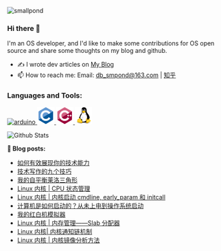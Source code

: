 
<!--
**SmallPond/SmallPond** is a ✨ _special_ ✨ repository because its `README.md` (this file) appears on your GitHub profile.

Here are some ideas to get you started:

- 🔭 I’m currently working on ...
- 🌱 I’m currently learning ...
- 👯 I’m looking to collaborate on ...
- 🤔 I’m looking for help with ...
- 💬 Ask me about ...
- 📫 How to reach me: ...
- 😄 Pronouns: ...
- ⚡ Fun fact: ...
-->
<p align="left"> <img src="https://komarev.com/ghpvc/?username=smallpond&label=Profile%20views&color=0e75b6&style=flat" alt="smallpond" /> </p>

### Hi there 👋

I'm an OS developer, and I'd like to make some contributions for OS open source and share some thoughts on my blog and github.

- ✍️  I wrote dev articles on <a href="https://www.dingmos.com" target="_blank">My Blog</a>
- 📫 How to reach me: Email: [db_smpond@163.com](mailto:db_smpond@163.com)  | [知乎](https://www.zhihu.com/people/dee-201)

<h3 align="left">Languages and Tools:</h3>
<p align="left"> <a href="https://www.arduino.cc/" target="_blank"> <img src="https://cdn.worldvectorlogo.com/logos/arduino-1.svg" alt="arduino" width="40" height="40"/> </a> <a href="https://www.cprogramming.com/" target="_blank"> <img src="https://raw.githubusercontent.com/devicons/devicon/master/icons/c/c-original.svg" alt="c" width="40" height="40"/> </a> <a href="https://www.w3schools.com/cpp/" target="_blank"> <img src="https://raw.githubusercontent.com/devicons/devicon/master/icons/cplusplus/cplusplus-original.svg" alt="cplusplus" width="40" height="40"/> </a> <a href="https://www.linux.org/" target="_blank"> <img src="https://raw.githubusercontent.com/devicons/devicon/master/icons/linux/linux-original.svg" alt="linux" width="40" height="40"/> </a> </p>


![Github Stats](https://github-readme-stats.vercel.app/api?username=SmallPond&show_icons=true&theme=dark&count_private=true)

**📝 Blog posts:**

<!-- BLOG-POST-LIST:START -->
- [如何有效展现你的技术能力](https://www.dingmos.com/index.php/archives/90/)
- [技术写作的九个技巧](https://www.dingmos.com/index.php/archives/70/)
- [我的自平衡莱洛三角形](https://www.dingmos.com/index.php/archives/45/)
- [Linux 内核 | CPU 状态管理](https://www.dingmos.com/index.php/archives/35/)
- [Linux 内核 | 内核启动 cmdline, early_param 和 initcall](https://www.dingmos.com/index.php/archives/34/)
- [计算机是如何启动的？从未上电到操作系统启动](https://www.dingmos.com/index.php/archives/31/)
- [我的红白机模拟器](https://www.dingmos.com/index.php/archives/29/)
- [Linux 内核 | 内存管理——Slab 分配器](https://www.dingmos.com/index.php/archives/23/)
- [Linux 内核| 内核通知链机制](https://www.dingmos.com/index.php/archives/18/)
- [Linux 内核 | 内核镜像分析方法](https://www.dingmos.com/index.php/archives/17/)
<!-- BLOG-POST-LIST:END -->


